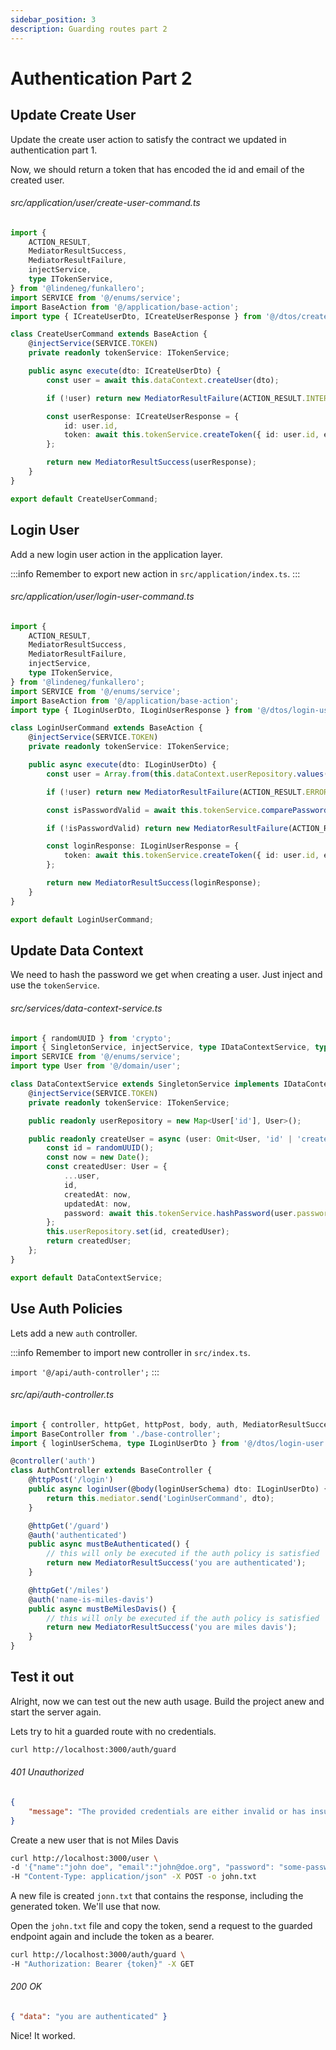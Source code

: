 ```yaml
---
sidebar_position: 3
description: Guarding routes part 2
---
```


# Authentication Part 2

## Update Create User

Update the create user action to satisfy the contract we updated in authentication part 1.

Now, we should return a token that has encoded the id and email of the created user.

###### src/application/user/create-user-command.ts

```ts
import {
    ACTION_RESULT,
    MediatorResultSuccess,
    MediatorResultFailure,
    injectService,
    type ITokenService,
} from '@lindeneg/funkallero';
import SERVICE from '@/enums/service';
import BaseAction from '@/application/base-action';
import type { ICreateUserDto, ICreateUserResponse } from '@/dtos/create-user';

class CreateUserCommand extends BaseAction {
    @injectService(SERVICE.TOKEN)
    private readonly tokenService: ITokenService;

    public async execute(dto: ICreateUserDto) {
        const user = await this.dataContext.createUser(dto);

        if (!user) return new MediatorResultFailure(ACTION_RESULT.INTERNAL_ERROR);

        const userResponse: ICreateUserResponse = {
            id: user.id,
            token: await this.tokenService.createToken({ id: user.id, email: user.email }),
        };

        return new MediatorResultSuccess(userResponse);
    }
}

export default CreateUserCommand;
```

## Login User

Add a new login user action in the application layer.

:::info
Remember to export new action in `src/application/index.ts`.
:::

###### src/application/user/login-user-command.ts

```ts
import {
    ACTION_RESULT,
    MediatorResultSuccess,
    MediatorResultFailure,
    injectService,
    type ITokenService,
} from '@lindeneg/funkallero';
import SERVICE from '@/enums/service';
import BaseAction from '@/application/base-action';
import type { ILoginUserDto, ILoginUserResponse } from '@/dtos/login-user';

class LoginUserCommand extends BaseAction {
    @injectService(SERVICE.TOKEN)
    private readonly tokenService: ITokenService;

    public async execute(dto: ILoginUserDto) {
        const user = Array.from(this.dataContext.userRepository.values()).find((e) => e.email === dto.email);

        if (!user) return new MediatorResultFailure(ACTION_RESULT.ERROR_NOT_FOUND);

        const isPasswordValid = await this.tokenService.comparePassword(dto.password, user.password);

        if (!isPasswordValid) return new MediatorResultFailure(ACTION_RESULT.ERROR_NOT_FOUND);

        const loginResponse: ILoginUserResponse = {
            token: await this.tokenService.createToken({ id: user.id, email: user.email }),
        };

        return new MediatorResultSuccess(loginResponse);
    }
}

export default LoginUserCommand;
```

## Update Data Context

We need to hash the password we get when creating a user. Just inject and use the `tokenService`.

###### src/services/data-context-service.ts

```ts
import { randomUUID } from 'crypto';
import { SingletonService, injectService, type IDataContextService, type ITokenService } from '@lindeneg/funkallero';
import SERVICE from '@/enums/service';
import type User from '@/domain/user';

class DataContextService extends SingletonService implements IDataContextService {
    @injectService(SERVICE.TOKEN)
    private readonly tokenService: ITokenService;

    public readonly userRepository = new Map<User['id'], User>();

    public readonly createUser = async (user: Omit<User, 'id' | 'createdAt' | 'updatedAt'>) => {
        const id = randomUUID();
        const now = new Date();
        const createdUser: User = {
            ...user,
            id,
            createdAt: now,
            updatedAt: now,
            password: await this.tokenService.hashPassword(user.password),
        };
        this.userRepository.set(id, createdUser);
        return createdUser;
    };
}

export default DataContextService;
```

## Use Auth Policies

Lets add a new `auth` controller.

:::info
Remember to import new controller in `src/index.ts`.

`import '@/api/auth-controller';`
:::

###### src/api/auth-controller.ts

```ts
import { controller, httpGet, httpPost, body, auth, MediatorResultSuccess } from '@lindeneg/funkallero';
import BaseController from './base-controller';
import { loginUserSchema, type ILoginUserDto } from '@/dtos/login-user';

@controller('auth')
class AuthController extends BaseController {
    @httpPost('/login')
    public async loginUser(@body(loginUserSchema) dto: ILoginUserDto) {
        return this.mediator.send('LoginUserCommand', dto);
    }

    @httpGet('/guard')
    @auth('authenticated')
    public async mustBeAuthenticated() {
        // this will only be executed if the auth policy is satisfied
        return new MediatorResultSuccess('you are authenticated');
    }

    @httpGet('/miles')
    @auth('name-is-miles-davis')
    public async mustBeMilesDavis() {
        // this will only be executed if the auth policy is satisfied
        return new MediatorResultSuccess('you are miles davis');
    }
}
```

## Test it out

Alright, now we can test out the new auth usage. Build the project anew and start the server again.

Lets try to hit a guarded route with no credentials.

```bash
curl http://localhost:3000/auth/guard
```

###### 401 Unauthorized

```json
{
    "message": "The provided credentials are either invalid or has insufficient privilege to perform the requested action."
}
```

Create a new user that is not Miles Davis

```bash
curl http://localhost:3000/user \
-d '{"name":"john doe", "email":"john@doe.org", "password": "some-password"}' \
-H "Content-Type: application/json" -X POST -o john.txt
```

A new file is created `jonn.txt` that contains the response, including the generated token. We'll use that now.

Open the `john.txt` file and copy the token, send a request to the guarded endpoint again and include the token as a bearer.

```bash
curl http://localhost:3000/auth/guard \
-H "Authorization: Bearer {token}" -X GET
```

###### 200 OK

```json
{ "data": "you are authenticated" }
```

Nice! It worked.
